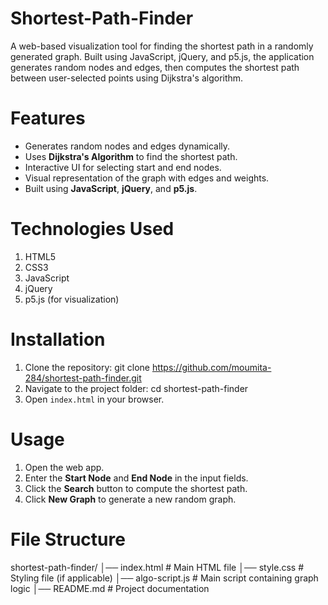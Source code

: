 # Shortest-Path-Finder
A web-based visualization tool for finding the shortest path in a randomly generated graph. Built using JavaScript, jQuery, and p5.js, the application generates random nodes and edges, then computes the shortest path between user-selected points using Dijkstra's algorithm.

# Features
- Generates random nodes and edges dynamically.
- Uses **Dijkstra's Algorithm** to find the shortest path.
- Interactive UI for selecting start and end nodes.
- Visual representation of the graph with edges and weights.
- Built using **JavaScript**, **jQuery**, and **p5.js**.

# Technologies Used
1. HTML5
2. CSS3
3. JavaScript
4. jQuery
5. p5.js (for visualization)

# Installation
1. Clone the repository: git clone https://github.com/moumita-284/shortest-path-finder.git
2. Navigate to the project folder: cd shortest-path-finder
3. Open `index.html` in your browser.

# Usage
1. Open the web app.
2. Enter the **Start Node** and **End Node** in the input fields.
3. Click the **Search** button to compute the shortest path.
4. Click **New Graph** to generate a new random graph.

# File Structure
shortest-path-finder/
│── index.html         # Main HTML file
│── style.css          # Styling file (if applicable)
│── algo-script.js     # Main script containing graph logic
│── README.md          # Project documentation
